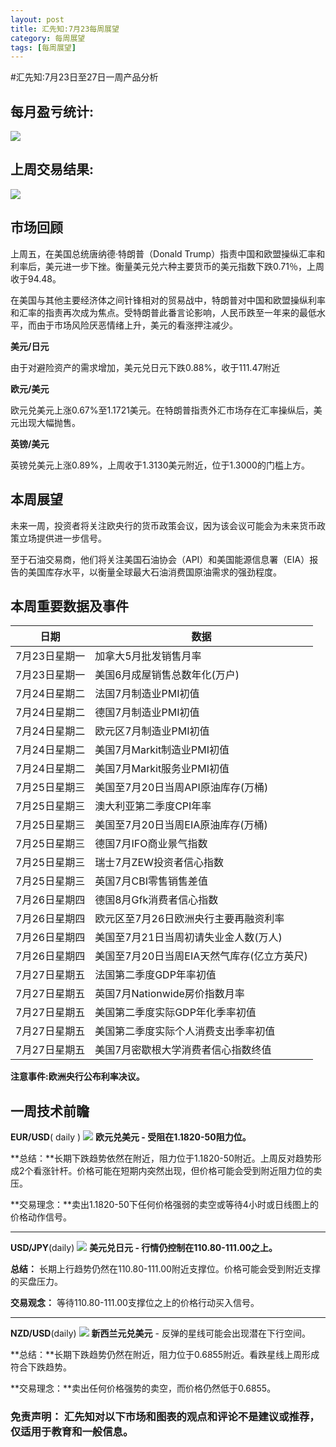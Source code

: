 ```yaml
---
layout: post
title: 汇先知:7月23每周展望
category: 每周展望
tags: [每周展望]
---
```



#汇先知:7月23日至27日一周产品分析


## 每月盈亏统计: ##

![](https://i.imgur.com/Axph2Kr.png)

## 上周交易结果: ##

![](https://i.imgur.com/L8Gq1Oj.png)

## 市场回顾 ##
上周五，在美国总统唐纳德·特朗普（Donald Trump）指责中国和欧盟操纵汇率和利率后，美元进一步下挫。衡量美元兑六种主要货币的美元指数下跌0.71％，上周收于94.48。   
 
在美国与其他主要经济体之间针锋相对的贸易战中，特朗普对中国和欧盟操纵利率和汇率的指责再次成为焦点。受特朗普此番言论影响，人民币跌至一年来的最低水平，而由于市场风险厌恶情绪上升，美元的看涨押注减少。

**美元/日元**  

由于对避险资产的需求增加，美元兑日元下跌0.88%，收于111.47附近

**欧元/美元**  

欧元兑美元上涨0.67%至1.1721美元。在特朗普指责外汇市场存在汇率操纵后，美元出现大幅抛售。

**英镑/美元**

英镑兑美元上涨0.89%，上周收于1.3130美元附近，位于1.3000的门槛上方。


## 本周展望 ##
未来一周，投资者将关注欧央行的货币政策会议，因为该会议可能会为未来货币政策立场提供进一步信号。


至于石油交易商，他们将关注美国石油协会（API）和美国能源信息署（EIA）报告的美国库存水平，以衡量全球最大石油消费国原油需求的强劲程度。  

## 本周重要数据及事件 ##
| 日期 | 数据 |
| ------ | ------ |
| 7月23日星期一 | 加拿大5月批发销售月率 |
| 7月23日星期一 | 美国6月成屋销售总数年化(万户) |
| 7月24日星期二 | 法国7月制造业PMI初值 |
| 7月24日星期二 | 德国7月制造业PMI初值 |
| 7月24日星期二 | 欧元区7月制造业PMI初值 |
| 7月24日星期二 | 美国7月Markit制造业PMI初值 |
| 7月24日星期二 | 美国7月Markit服务业PMI初值 |
| 7月25日星期三 | 美国至7月20日当周API原油库存(万桶) |
| 7月25日星期三 | 澳大利亚第二季度CPI年率 |
| 7月25日星期三 | 美国至7月20日当周EIA原油库存(万桶) |
| 7月25日星期三 | 德国7月IFO商业景气指数 |
| 7月25日星期三 | 瑞士7月ZEW投资者信心指数 |
| 7月25日星期三 | 英国7月CBI零售销售差值 |
| 7月26日星期四 | 德国8月Gfk消费者信心指数 |
| 7月26日星期四 | 欧元区至7月26日欧洲央行主要再融资利率 |
| 7月26日星期四 | 美国至7月21日当周初请失业金人数(万人) |
| 7月26日星期四 | 美国至7月20日当周EIA天然气库存(亿立方英尺) |
| 7月27日星期五 | 法国第二季度GDP年率初值 |
| 7月27日星期五 | 英国7月Nationwide房价指数月率 |
| 7月27日星期五 | 美国第二季度实际GDP年化季率初值 |
| 7月27日星期五 | 美国第二季度实际个人消费支出季率初值 |
| 7月27日星期五 | 美国7月密歇根大学消费者信心指数终值 |


**注意事件:欧洲央行公布利率决议。**

## 一周技术前瞻 ##

**EUR/USD**( daily )
![](https://i.imgur.com/xMKiWAE.png)
**欧元兑美元 - 受阻在1.1820-50阻力位。**

**总结：**长期下跌趋势依然在附近，阻力位于1.1820-50附近。上周反对趋势形成2个看涨针杆。价格可能在短期内突然出现，但价格可能会受到附近阻力位的卖压。  

**交易理念：**卖出1.1820-50下任何价格强弱的卖空或等待4小时或日线图上的价格动作信号。

----------

**USD/JPY**(daily)
![](https://i.imgur.com/1SuSdzS.png)
**美元兑日元 - 行情仍控制在110.80-111.00之上。**  

**总结：** 长期上行趋势仍然在110.80-111.00附近支撑位。价格可能会受到附近支撑的买盘压力。

**交易观念：**  等待110.80-111.00支撑位之上的价格行动买入信号。	

----------

**NZD/USD**(daily)
![](https://i.imgur.com/dxwRmdP.png)
**新西兰元兑美元** - 反弹的星线可能会出现潜在下行空间。  

**总结：**长期下跌趋势仍然在附近，阻力位于0.6855附近。看跌星线上周形成符合下跌趋势。

**交易理念：**卖出任何价格强势的卖空，而价格仍然低于0.6855。



### 免责声明： 汇先知对以下市场和图表的观点和评论不是建议或推荐，仅适用于教育和一般信息。 ###

